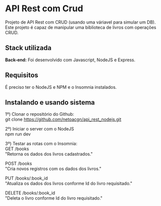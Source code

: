 
# API Rest com Crud

Projeto de API Rest com CRUD (usando uma váriavel para simular um DB).<br>
Este projeto é capaz de manipular uma biblioteca de livros com operações CRUD.

## Stack utilizada

**Back-end:** Foi desenvolvido com Javascript, NodeJS e Express.


## Requisitos

É preciso ter o NodeJS e NPM e o Insomnia instalados.

## Instalando e usando sistema

1º) Clonar o repositório do Github:<br>
git clone https://github.com/netoacgn/api_rest_nodejs.git

2º) Iniciar o server com o NodeJS<br>
npm run dev

3º) Testar as rotas com o Insomnia:<br>
GET /books<br>
"Retorna os dados dos livros cadastrados."

POST /books<br>
"Cria novos registros com os dados dos livros."

PUT /books/:book_id<br>
"Atualiza os dados dos livros conforme Id do livro requisitado."

DELETE /books/:book_id<br>
"Deleta o livro conforme Id do livro requisitado."





